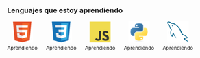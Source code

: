 

<!-- Sección de lenguajes de programación -->
<h3>Lenguajes que estoy aprendiendo</h3>

<div style="display: flex; gap: 20px; align-items: center; flex-wrap: wrap;">

  <!-- HTML -->
  <div style="text-align: center;">
    <img src="https://raw.githubusercontent.com/devicons/devicon/master/icons/html5/html5-original.svg" alt="HTML" width="50" height="50">
    <br>
    <small>Aprendiendo</small>
  </div>

  <!-- CSS -->
  <div style="text-align: center;">
    <img src="https://raw.githubusercontent.com/devicons/devicon/master/icons/css3/css3-original.svg" alt="CSS" width="50" height="50">
    <br>
    <small>Aprendiendo</small>
  </div>

  <!-- JavaScript -->
  <div style="text-align: center;">
    <img src="https://raw.githubusercontent.com/devicons/devicon/master/icons/javascript/javascript-original.svg" alt="JS" width="50" height="50">
    <br>
    <small>Aprendiendo</small>
  </div>

  <!-- Python -->
  <div style="text-align: center;">
    <img src="https://raw.githubusercontent.com/devicons/devicon/master/icons/python/python-original.svg" alt="Python" width="50" height="50">
    <br>
    <small>Aprendiendo</small>
  </div>

  <!-- SQL -->
  <div style="text-align: center;">
    <img src="https://raw.githubusercontent.com/devicons/devicon/master/icons/mysql/mysql-original.svg" alt="SQL" width="50" height="50">
    <br>
    <small>Aprendiendo</small>
  </div>

</div>
